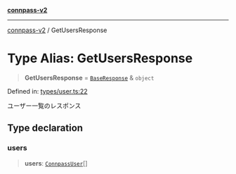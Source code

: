 [**connpass-v2**](../README.md)

***

[connpass-v2](../globals.md) / GetUsersResponse

# Type Alias: GetUsersResponse

> **GetUsersResponse** = [`BaseResponse`](BaseResponse.md) & `object`

Defined in: [types/user.ts:22](https://github.com/ryohidaka/node-connpass/blob/3b8143bd38fb6f71640f8b4640bd0b7d3330fd98/src/types/user.ts#L22)

ユーザー一覧のレスポンス

## Type declaration

### users

> **users**: [`ConnpassUser`](ConnpassUser.md)[]
